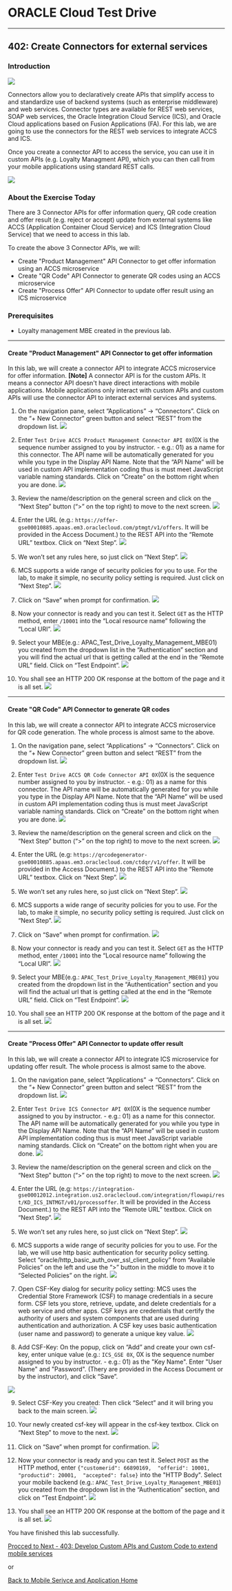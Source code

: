 # ORACLE Cloud Test Drive #
-----
## 402: Create Connectors for external services ##

### Introduction ###
![](../common/images/mobile/402-Connectors_Overview.png)

Connectors allow you to declaratively create APIs that simplify access to and standardize use of backend systems (such as enterprise middleware) and web services. Connector types are available for REST web services, SOAP web services, the Oracle Integration Cloud Service (ICS), and Oracle Cloud applications based on Fusion Applications (FA). For this lab, we are going to use the connectors for the REST web services to integrate ACCS and ICS.

Once you create a connector API to access the service, you can use it in custom APIs (e.g. Loyalty Managment API), which you can then call from your mobile applications using standard REST calls.

![](../common/images/mobile/402-Connectors_Mechanism.png)

### About the Exercise Today ###
There are 3 Connector APIs for offer information query, QR code creation and offer result (e.g. reject or accept) update from external systems like ACCS (Application Container Cloud Service) and ICS (Integration Cloud Service) that we need to access in this lab.

To create the above 3 Connector APIs, we will:
- Create "Product Management" API Connector to get offer information using an ACCS microservice
- Create "QR Code" API Connector to generate QR codes using an ACCS microservice
- Create "Process Offer" API Connector to update offer result using an ICS microservice

### Prerequisites ###
- Loyalty management MBE created in the previous lab.

----
#### Create "Product Management" API Connector to get offer information ####
In this lab, we will create a connector API to integrate ACCS microservice for offer information. **[Note]** A connector API is for the custom APIs. It means a connector API doesn't have direct interactions with mobile applications. Mobile applications only interact with custom APIs and custom APIs will use the connector API to interact external services and systems.

1. On the navigation pane, select “Applications” -> “Connectors”. Click on the “+ New Connector” green button and select “REST” from the dropdown list.
![](../common/images/mobile/402-New_Connector.png)

2. Enter `Test Drive ACCS Product Management Connector API 0X`(0X is the sequence number assigned to you by instructor. - e.g.: 01) as a name for this connector. The API name will be automatically generated for you while you type in the Display API Name. Note that the “API Name” will be used in custom API implementation coding thus is must meet JavaScript variable naming standards. Click on “Create” on the bottom right when you are done.
![](../common/images/mobile/402-New_Connector_Info.png)

3. Review the name/description on the general screen and click on the “Next Step” button (“>” on the top right) to move to the next screen.
![](../common/images/mobile/402-Connector_Info_Review.png)

4. Enter the URL (e.g.: `https://offer-gse00010885.apaas.em3.oraclecloud.com/ptmgt/v1/offers`. It will be provided in the Access Document.) to the REST API into the “Remote URL” textbox. Click on “Next Step”.
![](../common/images/mobile/402-Connector_URL_Setting.png)

5. We won’t set any rules here, so just click on “Next Step”.
![](../common/images/mobile/402-Connector_Rule_Setting.png)

6. MCS supports a wide range of security policies for you to use. For the lab, to make it simple, no security policy setting is required. Just click on “Next Step”.
![](../common/images/mobile/402-Connector_Security_Setting.png)

7. Click on “Save” when prompt for confirmation.
![](../common/images/mobile/402-Connector_Save.png)

8. Now your connector is ready and you can test it. Select `GET` as the HTTP method, enter `/10001` into the “Local resource name” following the “Local URI”.
![](../common/images/mobile/402-Connector_Test.png)

9. Select your MBE(e.g.: APAC_Test_Drive_Loyalty_Management_MBE01) you created from the dropdown list in the “Authentication” section and you will find the actual url that is getting called at the end in the “Remote URL” field. Click on “Test Endpoint”.
![](../common/images/mobile/402-Connector_Test_EndPoint.png)

10. You shall see an HTTP 200 OK response at the bottom of the page and it is all set.
![](../common/images/mobile/402-Connector_Test_Result.png)

---
#### Create "QR Code" API Connector to generate QR codes ####
In this lab, we will create a connector API to integrate ACCS microservice for QR code generation. The whole process is almost same to the above.

1. On the navigation pane, select “Applications” -> “Connectors”. Click on the “+ New Connector” green button and select “REST” from the dropdown list.
![](../common/images/mobile/402-New_Connector.png)

2. Enter `Test Drive ACCS QR Code Connector API 0X`(0X is the sequence number assigned to you by instructor. - e.g.: 01) as a name for this connector. The API name will be automatically generated for you while you type in the Display API Name. Note that the “API Name” will be used in custom API implementation coding thus is must meet JavaScript variable naming standards. Click on “Create” on the bottom right when you are done.
![](../common/images/mobile/402-QRCode_Connector_API.png)

3. Review the name/description on the general screen and click on the “Next Step” button (“>” on the top right) to move to the next screen.
![](../common/images/mobile/402-QRCode_Connector_API_Review.png)

4. Enter the URL (e.g: `https://qrcodegenerator-gse00010885.apaas.em3.oraclecloud.com/ctdqr/v1/offer`. It will be provided in the Access Document.) to the REST API into the “Remote URL” textbox. Click on “Next Step”.
![](../common/images/mobile/402-QRCode_Connector_URL_Setting.png)

5. We won’t set any rules here, so just click on “Next Step”.
![](../common/images/mobile/402-QRCdoe_Connector_Rule_Setting.png)

6. MCS supports a wide range of security policies for you to use. For the lab, to make it simple, no security policy setting is required. Just click on “Next Step”.
![](../common/images/mobile/402-QRCdoe_Connector_Security_Setting.png)

7. Click on “Save” when prompt for confirmation.
![](../common/images/mobile/402-Connector_Save.png)

8. Now your connector is ready and you can test it. Select `GET` as the HTTP method, enter `/10001` into the “Local resource name” following the “Local URI”.
![](../common/images/mobile/402-QRCode_Connector_Test.png)

9. Select your MBE(e.g.: `APAC_Test_Drive_Loyalty_Management_MBE01`) you created from the dropdown list in the “Authentication” section and you will find the actual url that is getting called at the end in the “Remote URL” field. Click on “Test Endpoint”.
![](../common/images/mobile/402-QRCode_Connector_Test_EndPoint.png)

10. You shall see an HTTP 200 OK response at the bottom of the page and it is all set.
![](../common/images/mobile/402-QRCode_Connector_Test_Result.png)


---
#### Create "Process Offer" API Connector to update offer result ####
In this lab, we will create a connector API to integrate ICS microservice for updating offer result. The whole process is almost same to the above.

1. On the navigation pane, select “Applications” -> “Connectors”. Click on the “+ New Connector” green button and select “REST” from the dropdown list.
![](../common/images/mobile/402-New_Connector.png)

2. Enter `Test Drive ICS Connector API 0X`(0X is the sequence number assigned to you by instructor. - e.g.: 01) as a name for this connector. The API name will be automatically generated for you while you type in the Display API Name. Note that the “API Name” will be used in custom API implementation coding thus is must meet JavaScript variable naming standards. Click on “Create” on the bottom right when you are done.
![](../common/images/mobile/402-ICS_Connector_API.png)

3. Review the name/description on the general screen and click on the “Next Step” button (“>” on the top right) to move to the next screen.
![](../common/images/mobile/402-ICS_Connector_API_Review.png)

4. Enter the URL (e.g: `https://integration-gse00012012.integration.us2.oraclecloud.com/integration/flowapi/rest/KD_ICS_INTMGT/v01/processoffer`. It will be provided in the Access Document.) to the REST API into the “Remote URL” textbox. Click on “Next Step”.
![](../common/images/mobile/402-ICS_Connector_URL_Setting.png)

5. We won’t set any rules here, so just click on “Next Step”.
![](../common/images/mobile/402-ICS_Connector_Rule_Setting.png)

6. MCS supports a wide range of security policies for you to use. For the lab, we will use http basic authentication for security policy setting. Select “oracle/http_basic_auth_over_ssl_client_policy” from “Available Policies” on the left and use the “>” button in the middle to move it to “Selected Policies” on the right.
![](../common/images/mobile/402-ICS_Connector_Security_Setting.png)

7. Open CSF-Key dialog for security policy setting: MCS uses the Credential Store Framework (CSF) to manage credentials in a secure form. CSF lets you store, retrieve, update, and delete credentials for a web service and other apps. CSF keys are credentials that certify the authority of users and system components that are used during authentication and authorization. A CSF key uses basic authentication (user name and password) to generate a unique key value.
![](../common/images/mobile/402-Open_CSF_Key_Dialog.png)

8. Add CSF-Key: On the popup, click on “Add” and create your own csf-key, enter unique value (e.g.: `ICS_GSE 0X`, 0X is the sequence number assigned to you by instructor. - e.g.: 01) as the "Key Name". Enter "User Name" and "Password". (Thery are provided in the Access Document or by the instructor), and click “Save”. 

![](../common/images/mobile/402-ICS_Add_CSF_Key.png)

9. Select CSF-Key you created: Then click “Select” and it will bring you back to the main screen. 
![](../common/images/mobile/402-ICS_Select_CSF_Key.png)

10. Your newly created csf-key will appear in the csf-key textbox. Click on “Next Step” to move to the next.
![](../common/images/mobile/402-ICS_CSF_Key_NextStep.png)

11. Click on “Save” when prompt for confirmation.
![](../common/images/mobile/402-Connector_Save.png)

12. Now your connector is ready and you can test it. Select `POST` as the HTTP method, enter `{"customerid": 66890169,  "offerid": 10001,  "productid": 20001,  "accepted": false}` into the "HTTP Body". Select your mobile backend (e.g.: `APAC_Test_Drive_Loyalty_Management_MBE01`) you created from the dropdown list in the “Authentication” section, and click on “Test Endpoint”.
![](../common/images/mobile/402-ICS_Connector_Test.png)

13. You shall see an HTTP 200 OK response at the bottom of the page and it is all set.
![](../common/images/mobile/402-ICS_Connector_Test_Result.png)



You have finished this lab successfully.

[Procced to Next - 403: Develop Custom APIs and Custom Code to extend mobile services](403-MobileLab.md)

or

[Back to Mobile Serivce and Application Home](README.md)



